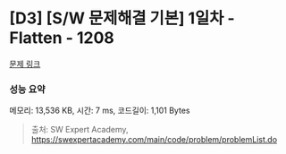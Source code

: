 # [D3] [S/W 문제해결 기본] 1일차 - Flatten - 1208 

[문제 링크](https://swexpertacademy.com/main/code/problem/problemDetail.do?contestProbId=AV139KOaABgCFAYh) 

### 성능 요약

메모리: 13,536 KB, 시간: 7 ms, 코드길이: 1,101 Bytes



> 출처: SW Expert Academy, https://swexpertacademy.com/main/code/problem/problemList.do